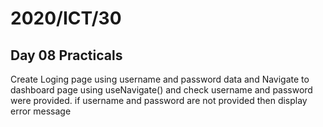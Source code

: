 <h1>2020/ICT/30</h1>
<h2>Day 08 Practicals</h2>

<p>Create Loging page using username and password data and Navigate to dashboard page using useNavigate() and check username and password were provided. if username and password are not provided then display error message</p>
